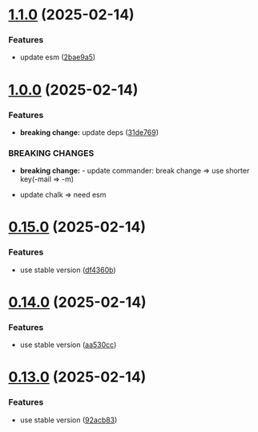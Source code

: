 # [1.1.0](https://github.com/tardis-ksh/hexo-seo-submit/compare/v1.0.0...v1.1.0) (2025-02-14)


### Features

* update esm ([2bae9a5](https://github.com/tardis-ksh/hexo-seo-submit/commit/2bae9a5ef5a3802e9e36890cb04dff29332cddb7))



# [1.0.0](https://github.com/tardis-ksh/hexo-seo-submit/compare/v0.15.0...v1.0.0) (2025-02-14)


### Features

* **breaking change:** update deps ([31de769](https://github.com/tardis-ksh/hexo-seo-submit/commit/31de76932f2f18ba3024b6f0fdbe1335c6b0e1fb))


### BREAKING CHANGES

* **breaking change:** - update commander: break change => use shorter key(-mail => -m)

- update chalk => need esm



# [0.15.0](https://github.com/tardis-ksh/hexo-seo-submit/compare/v0.14.0...v0.15.0) (2025-02-14)


### Features

* use stable version ([df4360b](https://github.com/tardis-ksh/hexo-seo-submit/commit/df4360b0049676246ba815d3fec8fad91a1729ee))



# [0.14.0](https://github.com/tardis-ksh/hexo-seo-submit/compare/v0.13.0...v0.14.0) (2025-02-14)


### Features

* use stable version ([aa530cc](https://github.com/tardis-ksh/hexo-seo-submit/commit/aa530cc08220507fb7eff735c896991a2fea04b5))



# [0.13.0](https://github.com/tardis-ksh/hexo-seo-submit/compare/v0.12.0...v0.13.0) (2025-02-14)


### Features

* use stable version ([92acb83](https://github.com/tardis-ksh/hexo-seo-submit/commit/92acb839f898558a8b8eadc59b8be06f8d39be6c))



